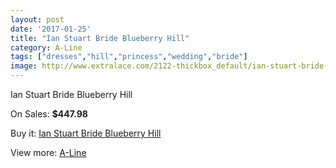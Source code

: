```yaml
---
layout: post
date: '2017-01-25'
title: "Ian Stuart Bride Blueberry Hill"
category: A-Line
tags: ["dresses","hill","princess","wedding","bride"]
image: http://www.extralace.com/2122-thickbox_default/ian-stuart-bride-blueberry-hill.jpg
---
```

Ian Stuart Bride Blueberry Hill

On Sales: **$447.98**
<a href="https://www.extralace.com/a-line/1006-ian-stuart-bride-blueberry-hill.html"><amp-img layout="responsive" width="600" height="600" src="//www.extralace.com/2122-thickbox_default/ian-stuart-bride-blueberry-hill.jpg" alt="Ian Stuart Bride Blueberry Hill 0" /></a>
<a href="https://www.extralace.com/a-line/1006-ian-stuart-bride-blueberry-hill.html"><amp-img layout="responsive" width="600" height="600" src="//www.extralace.com/2123-thickbox_default/ian-stuart-bride-blueberry-hill.jpg" alt="Ian Stuart Bride Blueberry Hill 1" /></a>

Buy it: [Ian Stuart Bride Blueberry Hill](https://www.extralace.com/a-line/1006-ian-stuart-bride-blueberry-hill.html "Ian Stuart Bride Blueberry Hill")

View more: [A-Line](https://www.extralace.com/2-a-line "A-Line")